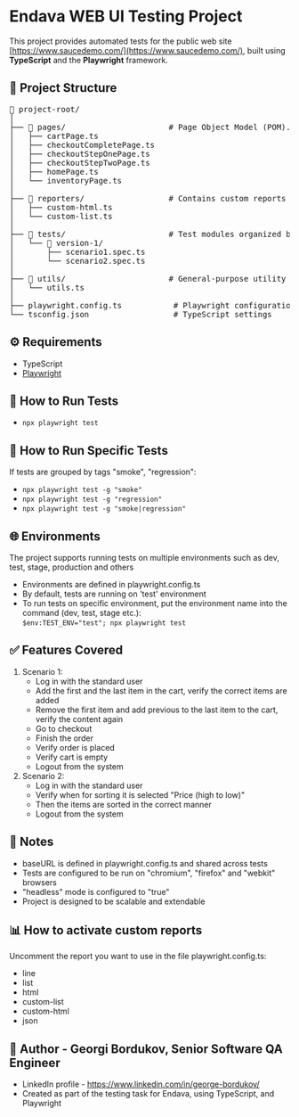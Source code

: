 # Endava WEB UI Testing Project

This project provides automated tests for the public web site [https://www.saucedemo.com/](https://www.saucedemo.com/), built using **TypeScript** and the **Playwright** framework.

## 📁 Project Structure

<pre>
📁 project-root/
│
├── 📁 pages/                      # Page Object Model (POM). Contains locators and navigations for pages
│   ├── cartPage.ts
│   ├── checkoutCompletePage.ts
│   ├── checkoutStepOnePage.ts
│   ├── checkoutStepTwoPage.ts
│   ├── homePage.ts
│   └── inventoryPage.ts
│
├── 📁 reporters/                  # Contains custom reports
│   ├── custom-html.ts
│   └── custom-list.ts
│
├── 📁 tests/                      # Test modules organized by scenarios
│   └── 📁 version-1/
│       ├── scenario1.spec.ts
│       └── scenario2.spec.ts
│
├── 📁 utils/                      # General-purpose utility functions
│   └── utils.ts
│
├── playwright.config.ts           # Playwright configurations
└── tsconfig.json                  # TypeScript settings
</pre>

## ⚙️ Requirements

- TypeScript
- [Playwright](https://playwright.dev/)


## 🚀 How to Run Tests
* ```npx playwright test```

## 🚀 How to Run Specific Tests
If tests are grouped by tags "smoke", "regression":
* ```npx playwright test -g "smoke"```
* ```npx playwright test -g "regression"```
* ```npx playwright test -g "smoke|regression"```

## 🌐 Environments
The project supports running tests on multiple environments such as dev, test, stage, production and others
* Environments are defined in playwright.config.ts
* By default, tests are running on 'test' environment
* To run tests on specific environment, put the environment name into the command (dev, test, stage etc.):<br>
```$env:TEST_ENV="test"; npx playwright test```

## ✅ Features Covered
1. Scenario 1:
    * Log in with the standard user
    * Add the first and the last item in the cart, verify the correct items are added
    * Remove the first item and add previous to the last item to the cart, verify the content again
    * Go to checkout
    * Finish the order
    * Verify order is placed
    * Verify cart is empty
    * Logout from the system
2. Scenario 2:
    * Log in with the standard user
    * Verify when for sorting it is selected "Price (high to low)"
    * Then the items are sorted in the correct manner
    * Logout from the system

## 📝 Notes
* baseURL is defined in playwright.config.ts and shared across tests
* Tests are configured to be run on "chromium", "firefox" and "webkit" browsers
* "headless" mode is configured to "true"
* Project is designed to be scalable and extendable

## 📊 How to activate custom reports
Uncomment the report you want to use in the file playwright.config.ts:
* line
* list
* html
* custom-list
* custom-html
* json

## 👤 Author - Georgi Bordukov, Senior Software QA Engineer
* LinkedIn profile - https://www.linkedin.com/in/george-bordukov/
* Created as part of the testing task for Endava, using TypeScript, and Playwright